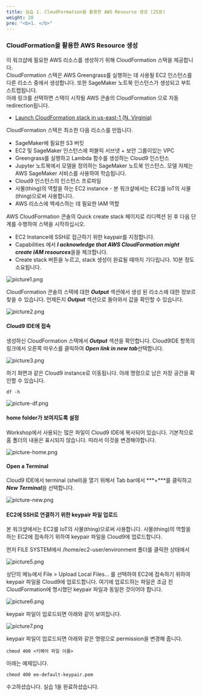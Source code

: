 ```yaml
---
title: 실습 1. CloudFormation을 활용한 AWS Resource 생성 (25분)
weight: 20
pre: "<b>1. </b>"
---
```


### CloudFormation을 활용한 AWS Resource 생성

이 워크샵에 필요한 AWS 리소스를 생성하기 위해 CloudFormation 스택을 제공합니다.\
CloudFormation 스택은 AWS Greengrass를 실행하는 데 사용될 EC2 인스턴스를 다른 리소스 중에서 생성합니다. 또한 SageMaker 노트북 인스턴스가 생성되고 부트 스트랩됩니다.\
아래 링크를 선택하면 스택이 시작될 AWS 콘솔의 CloudFormation 으로 자동 redirection됩니다.

* [Launch CloudFormation stack in us-east-1 (N. Virginia)](https://console.aws.amazon.com/cloudformation/home?region=us-east-1#/stacks/create/review?stackName=PublicIoTWorkshop&templateURL=https://public-cloudformation.s3.ap-northeast-2.amazonaws.com/greengrass-ml-301/greengrass-ml-301.yml)


CloudFormation 스택은 최소한 다음 리소스를 만듭니다.

* SageMaker에 필요한 S3 버킷
* EC2 및 SageMaker 인스턴스에 퍼블릭 서브넷 + 보안 그룹이있는 VPC
* Greengrass를 실행하고 Lambda 함수를 생성하는 Cloud9 인스턴스
* Jupyter 노트북에서 모델을 정의하는 SageMaker 노트북 인스턴스. 모델 자체는 AWS SageMaker 서비스를 사용하여 학습됩니다.
* Cloud9 인스턴스의 인스턴스 프로파일
* 사물(thing)의 역할을 하는 EC2 instance - 본 워크샾에서는 EC2를 IoT의 사물(thing)으로써 사용합니다.
* AWS 리소스에 액세스하는 데 필요한 IAM 역할

AWS CloudFormation 콘솔의 Quick create stack 페이지로 리디렉션 된 후 다음 단계를 수행하여 스택을 시작하십시오.

* EC2 Instance에 SSH로 접근하기 위한 kaypair를 지정합니다.
* Capabilities 에서 ***I acknowledge that AWS CloudFormation might create IAM resources***을을 체크합니다.
* Create stack 버튼을 누르고, stack 생성이 완료될 때까지 기다립니다. 10분 정도 소요됩니다.

![picture1.png](images/picture1.png)

CloudFormation 콘솔의 스택에 대한 ***Output*** 섹션에서 생성 된 리소스에 대한 정보르 찾을 수 있습니다. 언제든지 ***Output*** 섹션으로 돌아와서 값을 확인할 수 있습니다.

![picture2.png](images/picture2.png)

#### Cloud9 IDE에 접속

생성하신 CloudFormation 스택에서 ***Output*** 섹션을 확인합니다.
Cloud9IDE 항목의 링크에서 오른쪽 마우스를 클릭하여 ***Open link in new tab***선택합니다.

![picture3.png](images/picture3.png)

하기 화면과 같은 Cloud9 instance로 이동됩니다.
아래 명령으로 남은 저장 공간을 확인할 수 있습니다.

``` shell
df -h
```

![picture-df.png](images/picture-df.png)


#### home folder가 보여지도록 설정

Workshop에서 사용되는 많은 파일이 Cloud9 IDE에 복사되어 있습니다. 기본적으로 홈 폴더의 내용은 표시되지 않습니다. 따라서 이것을 변경해야합니다.

![picture-home.png](images/picture-home.png)

#### Open a Terminal

Cloud9 IDE에서 terminal (shell)을 열기 위해서 Tab bar에서 ***+***를 클릭하고 ***New Terminal***을 선택합니다.

![picture-new.png](images/picture-new.png)


#### EC2에 SSH로 연결하기 위한 keypair 파일 업로드

본 워크샾에서는 EC2를 IoT의 사물(thing)으로써 사용합니다. 사물(thing)의 역할을 하는 EC2에 접속하기 위하여 keypair 파일을 Cloud9에 업로드합니다.

먼저 FILE SYSTEM에서 /home/ec2-user/environment 폴더를 클릭한 상태에서

![picture5.png](images/picture5.png)

상단의 메뉴에서 File > Upload Local Files... 를 선택하여 EC2에 접속하기 위하여 keypair 파일을 Cloud9에 업로드합니다. 여기에 업로드하는 파일은 조금 전 CloudFormation에 명시했던 keypair 파일과 동일한 것이어야 합니다.

![picture6.png](images/picture6.png)

keypair 파일이 업로드되면 아래와 같이 보여집니다.

![picture7.png](images/picture7.png)

keypair 파일이 업로드되면 아래와 같은 명령으로 permission을 변경해 줍니다.

``` shell
chmod 400 <키페어 파일 이름>
```

아래는 예제입니다.

``` shell
chmod 400 ee-default-keypair.pem 
```

수고하셨습니다. 실습 1을 완료하셨습니다.

